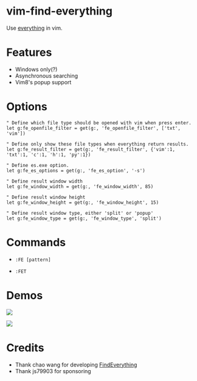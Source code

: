 # vim-find-everything

Use [everything](https://www.voidtools.com/) in vim.

# Features

- Windows only(?)
- Asynchronous searching
- Vim8's popup support

# Options

```vim
" Define which file type should be opened with vim when press enter.
let g:fe_openfile_filter = get(g:, 'fe_openfile_filter', ['txt', 'vim'])

" Define only show these file types when everything return results.
let g:fe_result_filter = get(g:, 'fe_result_filter', {'vim':1, 'txt':1, 'c':1, 'h':1, 'py':1})

" Define es.exe option.
let g:fe_es_options = get(g:, 'fe_es_option', '-s')

" Define result window width
let g:fe_window_width = get(g:, 'fe_window_width', 85)

" Define result window height
let g:fe_window_height = get(g:, 'fe_window_height', 15)

" Define result window type, either 'split' or 'popup'
let g:fe_window_type = get(g:, 'fe_window_type', 'split')
```

# Commands

- `:FE [pattern]`

- `:FET`

# Demos

![](https://user-images.githubusercontent.com/20282795/92328733-5e3beb80-f095-11ea-9a0c-80d7dc819bdc.png)

![](https://user-images.githubusercontent.com/20282795/92328735-6005af00-f095-11ea-88e5-f9da2ff3b57f.png)


# Credits

- Thank chao wang for developing [FindEverything](https://www.vim.org/scripts/script.php?script_id=3499)
- Thank js79903 for sponsoring
